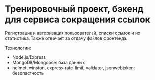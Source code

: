 # Тренировочный проект, бэкенд для сервиса сокращения ссылок

Регистрация и авторизация пользователей, списки ссылок и их статистика. Также отвечает за отдачу файлов фронтенда.

Технологии:

- Node.js/Express
- MongoDB/Mongoose: база данных
- helmet, winston, express-rate-limit, validator, jsonwebtoken: безопастность
